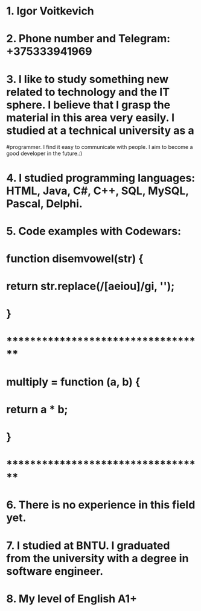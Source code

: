 # 1. Igor Voitkevich

# 2. Phone number and Telegram: +375333941969

# 3. I like to study something new related to technology and the IT sphere. I believe that I grasp the material in this area very easily. I studied at a technical university as a 
#programmer. I find it easy to communicate with people. I aim to become a good developer in the future.:)

# 4. I studied programming languages: HTML, Java, C#, C++, SQL, MySQL, Pascal, Delphi.
# 5. Code examples with Codewars: 

# function disemvowel(str) {

# return str.replace(/[aeiou]/gi, '');

# }

# **********************************

# multiply = function (a, b) {

# return a * b;

# }

# **********************************

# 6. There is no experience in this field yet.

# 7. I studied at BNTU. I graduated from the university with a degree in software engineer.

# 8. My level of English A1+
